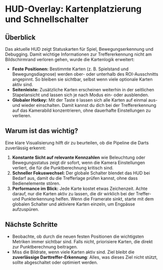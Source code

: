 # HUD-Overlay: Kartenplatzierung und Schnellschalter

## Überblick
Das aktuelle HUD zeigt Statuskarten für Spiel, Bewegungserkennung und Debugging. Damit wichtige Informationen zur Treffererkennung nicht am Bildschirmrand verloren gehen, wurde die Kartenlogik erweitert:

* **Feste Positionen:** Bestimmte Karten (z. B. Spielstand und Bewegungsdiagnose) werden ober- oder unterhalb des ROI-Ausschnitts angepinnt. So bleiben sie sichtbar, selbst wenn viele optionale Karten aktiv sind.
* **Seitenleiste:** Zusätzliche Karten erscheinen weiterhin in der seitlichen Stapelansicht und lassen sich je nach Modus ein- oder ausblenden.
* **Globaler Hotkey:** Mit der Taste `0` lassen sich alle Karten auf einmal aus- und wieder einschalten. Damit kannst du dich bei der Treffererkennung auf das Kamerabild konzentrieren, ohne dauerhafte Einstellungen zu verlieren.

## Warum ist das wichtig?
Eine klare Visualisierung hilft dir zu beurteilen, ob die Pipeline die Darts zuverlässig erkennt:

1. **Konstante Sicht auf relevante Kennzahlen** wie Beleuchtung oder Bewegungsstatus zeigt dir sofort, wenn die Kamera Einstellungen verliert, die für die Punktberechnung kritisch sind.
2. **Schneller Fokuswechsel:** Der globale Schalter blendet das HUD bei Bedarf aus, damit du die Trefferlage prüfen kannst, ohne dass Bedienelemente stören.
3. **Performance im Blick:** Jede Karte kostet etwas Zeichenzeit. Achte darauf, nur die Karten aktiv zu lassen, die dir wirklich bei der Treffer- und Punkterkennung helfen. Wenn die Framerate sinkt, starte mit dem globalen Schalter und aktiviere Karten einzeln, um Engpässe aufzuspüren.

## Nächste Schritte
* Beobachte, ob durch die neuen festen Positionen die wichtigsten Metriken immer sichtbar sind. Falls nicht, priorisiere Karten, die direkt zur Punktberechnung beitragen.
* Miss die Bildrate, wenn viele Karten aktiv sind. Ziel bleibt die **zuverlässige Darttreffer-Erkennung**: Alles, was dieses Ziel nicht stützt, sollte abgeschaltet oder optimiert werden.
